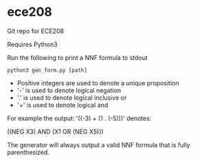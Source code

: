 # ece208
Git repo for ECE208

Requires Python3

Run the following to print a NNF formula to stdout

```
python3 gen_form.py [path]
```
* Positive integers are used to denote a unique proposition
* '-' is used to denote logical negation
* '.' is used to denote logical inclusive or
* '+' is used to denote logical and

For example the output: '((-3) + (1 . (-5)))' denotes:

((NEG X3) AND (X1 OR (NEG X5)))

The generator will always output a valid NNF formula that is fully parenthesized.
